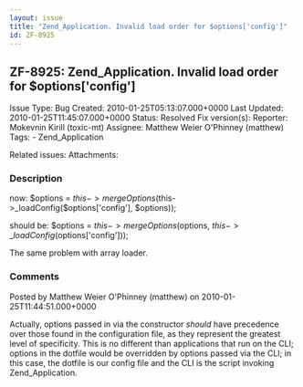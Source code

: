 ```yaml
---
layout: issue
title: "Zend_Application. Invalid load order for $options['config']"
id: ZF-8925
---
```


ZF-8925: Zend\_Application. Invalid load order for $options['config']
---------------------------------------------------------------------

 Issue Type: Bug Created: 2010-01-25T05:13:07.000+0000 Last Updated: 2010-01-25T11:45:07.000+0000 Status: Resolved Fix version(s): 
 Reporter:  Mokevnin Kirill (toxic-mt)  Assignee:  Matthew Weier O'Phinney (matthew)  Tags: - Zend\_Application
 
 Related issues: 
 Attachments: 
### Description

now: $options = $this->mergeOptions($this->\_loadConfig($options['config'], $options));

should be: $options = $this->mergeOptions($options, $this->\_loadConfig($options['config']));

The same problem with array loader.

 

 

### Comments

Posted by Matthew Weier O'Phinney (matthew) on 2010-01-25T11:44:51.000+0000

Actually, options passed in via the constructor _should_ have precedence over those found in the configuration file, as they represent the greatest level of specificity. This is no different than applications that run on the CLI; options in the dotfile would be overridden by options passed via the CLI; in this case, the dotfile is our config file and the CLI is the script invoking Zend\_Application.

 

 